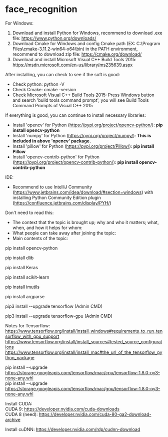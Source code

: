 # face_recognition

For Windows:
1. Download and install Python for Windows, recommend to download .exe file: https://www.python.org/downloads/
2. Download Cmake for Windows and config Cmake path (EX: C:\Program Files\cmake-3.11.2-win64-x64\bin) in the PATH environment, recommend to download zip file: https://cmake.org/download/
3. Download and install Microsoft Visual C++ Build Tools 2015: https://msdn.microsoft.com/en-us/library/ms235639.aspx


After installing, you can check to see if the soft is good:
- Check python: python -V
- Check Cmake: cmake -version
- Check Microsoft Visual C++ Build Tools 2015: Press Windows button and search 'build tools command prompt', you will see Build Tools Command Prompts of Visual C++ 2015


If everything is good, you can continue to install necessary libraries:
- Install 'opencv' for Python (https://pypi.org/project/opencv-python/): **pip install opencv-python**
- Install 'numpy' for Python (https://pypi.org/project/numpy/): **This is included in above 'opencv' package.**
- Install 'pillow' for Python (https://pypi.org/project/Pillow/): **pip install Pillow**
- Install 'opencv-contrib-python' for Python (https://pypi.org/project/opencv-contrib-python/): **pip install opencv-contrib-python**

IDE:
- Recommend to use IntelliJ Community (https://www.jetbrains.com/idea/download/#section=windows) with installing Python Community Edition plugin (https://confluence.jetbrains.com/display/PYH/)


Don't need to read this:
- The context that the topic is brought up; why and who it matters; what, when, and how it helps for whom:
- What people can take away after joining the topic:
- Main contents of the topic:

pip install opencv-python

pip install dlib

pip install Keras

pip install scikit-learn

pip install imutils

pip install argparse

pip3 install --upgrade tensorflow (Admin CMD)

pip3 install --upgrade tensorflow-gpu (Admin CMD)

Notes for Tensorflow: <br />
https://www.tensorflow.org/install/install_windows#requirements_to_run_tensorflow_with_gpu_support
https://www.tensorflow.org/install/install_sources#tested_source_configurations
https://www.tensorflow.org/install/install_mac#the_url_of_the_tensorflow_python_package


pip install --upgrade https://storage.googleapis.com/tensorflow/mac/cpu/tensorflow-1.8.0-py3-none-any.whl <br />
pip install --upgrade https://storage.googleapis.com/tensorflow/mac/gpu/tensorflow-1.8.0-py3-none-any.whl

Install CUDA: <br />
CUDA 9: https://developer.nvidia.com/cuda-downloads <br />
CUDA 8 (need): https://developer.nvidia.com/cuda-80-ga2-download-archive

Install cuDNN: https://developer.nvidia.com/rdp/cudnn-download